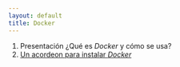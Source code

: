 ```yaml
---
layout: default
title: Docker
---
```


1. Presentación ¿Qué es *Docker* y cómo se usa?
2. [Un acordeon para instalar *Docker*](instalacion.html)
